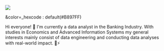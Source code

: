 
![](https://i.pinimg.com/originals/39/38/77/3938775fa4484f170466ecfa6da4e662.gif)

&color=_hexcode : default(#B897FF)

Hi everyone! 
🔭 I'm currently a data analyst in the Banking Industry. With studies in Εconomics and Advanced Information Systems my general interests mainly consist of data engineering and conducting data analyses with real-world impact. 🌱⚡


